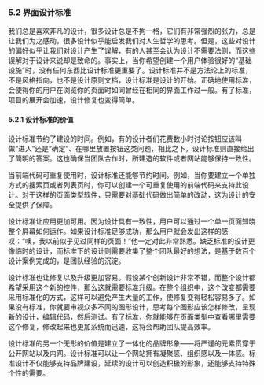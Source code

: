 ### 5.2 界面设计标准

我们总是喜欢非凡的设计，很多设计总是不拘一格，它们有非常强烈的张力，总是让我们为之感动，很多设计似乎能启发我们对人生哲学的思考。但是，这些对设计的偏好似乎让我们对设计产生了误解，有的人甚至会认为设计不需要法则，而这些误解对于设计来说却是致命的。事实上，当你希望创建一个用户体验很好的“基础设施”时，没有任何东西比设计标准更重要了。设计标准并不是方法论上的标准，不是风格指向，也不是设计原则文档，设计标准是设计的开始。正确地使用标准，会使得你的用户在浏览你的页面时如同曾经在相同的界面工作过一般。有了标准，项目的展开会加速，设计修复也变得简单。

#### 5.2.1 设计标准的价值

设计标准节约了建设的时间。例如，有的设计者们花费数小时讨论按钮应该叫做“进入”还是“确定”、在哪里放置按钮这类问题，相比之下，设计标准则直接给出了简明的答案。这也确保当团队合作时，所建造的软件或者网站能够保持一致性。

当前端代码可重复使用时，设计标准还能够节约时间。例如，当你要建立一个单独方式的搜索页或者列表页时，你可以创建一个可重复使用的前端代码来支持此设计。对于这样的页面类型软件，只需要对基础代码做出简单的改动，这为设计的安全提供了保障。

设计标准让应用更加可用。因为设计具有一致性，用户可以通过一个单一页面知晓整个屏幕如何运作。如果设计标准足够成功，那么用户就会发出这样的感叹：“噢，我以前似乎见过同样的页面！”他一定对此非常熟悉。缺乏标准的设计更像临时的设计，而标准下的设计则需要收集了整个团队最好的想法，是基于数百个设计案例完成的，是团队经验的沉淀。

设计标准也让修复以及升级更加容易。假设某个创新设计非常不错，而整个设计都希望采用这个新的控件，那么这就需要标准升级。在整个组织中，这个改变都需要采用标准化的方式，这样可以避免产生大量的工作，使修复变得轻松容易多了。如果没有标准，你就要审视众多不同的图形设计，思考每个图形应该怎样修改，呈现新的设计，编辑代码，然后测试。有了标准，你就能够在页面类型中查看哪里需要这个修复，修改起来也更加系统而迅速，这将会帮助团队提高效率。

设计标准的另一个无形的价值是建立了一体化的品牌形象——将严谨的元素贯穿于公开网站以及内网。设计标准可以让一个网站拥有凝聚感、组织感以及一体感。标准设计不仅能够支持品牌建设，延续的设计可以创造积极的形象，还能够支持特殊个性的需要。
